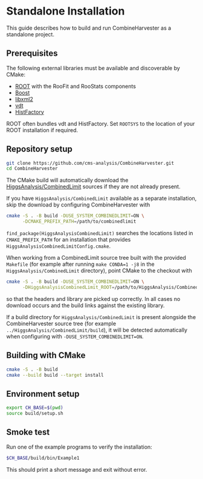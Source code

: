 # Standalone Installation

This guide describes how to build and run CombineHarvester as a standalone project.

## Prerequisites

The following external libraries must be available and discoverable by CMake:

* [ROOT](https://root.cern) with the RooFit and RooStats components
* [Boost](https://www.boost.org/)
* [libxml2](http://xmlsoft.org/)
* [vdt](https://gitlab.cern.ch/vdt/vdt)
* [HistFactory](https://root.cern.ch/doc/master/group__HistFactory.html)

ROOT often bundles vdt and HistFactory.  Set `ROOTSYS` to the location of your
ROOT installation if required.

## Repository setup

```bash
git clone https://github.com/cms-analysis/CombineHarvester.git
cd CombineHarvester
```

The CMake build will automatically download the
[HiggsAnalysis/CombinedLimit](https://github.com/cms-analysis/HiggsAnalysis-CombinedLimit)
sources if they are not already present.

If you have `HiggsAnalysis/CombinedLimit` available as a separate installation,
skip the download by configuring CombineHarvester with

```bash
cmake -S . -B build -DUSE_SYSTEM_COMBINEDLIMIT=ON \
      -DCMAKE_PREFIX_PATH=/path/to/combinedlimit
```

`find_package(HiggsAnalysisCombinedLimit)` searches the locations listed in
`CMAKE_PREFIX_PATH` for an installation that provides
`HiggsAnalysisCombinedLimitConfig.cmake`.

When working from a CombinedLimit source tree built with the provided
`Makefile` (for example after running `make CONDA=1 -j8` in the
`HiggsAnalysis/CombinedLimit` directory), point CMake to the checkout with

```bash
cmake -S . -B build -DUSE_SYSTEM_COMBINEDLIMIT=ON \
      -DHiggsAnalysisCombinedLimit_ROOT=/path/to/HiggsAnalysis/CombinedLimit
```

so that the headers and library are picked up correctly. In all cases no
download occurs and the build links against the existing library.

If a build directory for `HiggsAnalysis/CombinedLimit` is present alongside the
CombineHarvester source tree (for example `../HiggsAnalysis/CombinedLimit/build`),
it will be detected automatically when configuring with
`-DUSE_SYSTEM_COMBINEDLIMIT=ON`.

## Building with CMake

```bash
cmake -S . -B build
cmake --build build --target install
```

## Environment setup

```bash
export CH_BASE=$(pwd)
source build/setup.sh
```

## Smoke test

Run one of the example programs to verify the installation:

```bash
$CH_BASE/build/bin/Example1
```

This should print a short message and exit without error.
